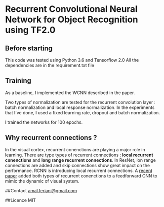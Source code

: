 # Recurrent Convolutional Neural Network for Object Recognition using TF2.0


## Before starting
This code was tested using Python 3.6 and Tensorflow 2.0
All the dependencies are in the requirement.txt file

## Training
As a baseline, I implemented the WCNN described in the paper.

Two types of normalization are tested for the recurrent convolution layer
: batch normalization and local response normalization.
In the experiments that I've done, I used a fixed learning rate, dropout and
batch normalization.

I trained the networks for 100 epochs.

## Why recurrent connections ?
In the visual cortex, recurrent conenctions are playing a major role in
learning. There are type types of recurrent connections : **local recurrent
conenctions** and **long range recurrent connections**. In ResNet, lon range
connections are added and skip connections show great impact on the
performance. RCNN is introducing local recurrent connections. A [recent
paper](https://papers.nips.cc/paper/7775-task-driven-convolutional-recurrent-models-of-the-visual-system.pdf) added both types of recurrent conenctions to a feedforward CNN to mimic the dynamic of visual system.

##Contact
amal.feriani@gmail.com

##Licence
MIT



